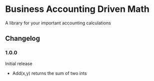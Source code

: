 # Business Accounting Driven Math
A library for your important accounting calculations

## Changelog
### 1.0.0
Initial release
* Add(x,y) returns the sum of two ints
